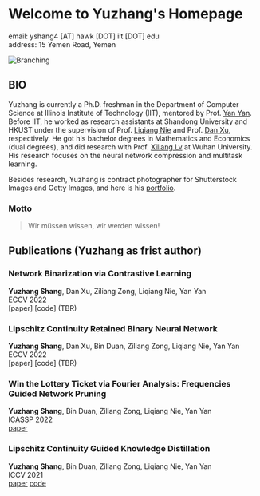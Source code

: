 # Welcome to Yuzhang's  Homepage

email: yshang4 [AT] hawk [DOT] iit [DOT] edu     
address: 15 Yemen Road, Yemen

<!-- ![Octocat](https://github.githubassets.com/images/icons/emoji/octocat.png) -->
![Branching](https://github.com/42Shawn/yuzhang.io/yuzhang.png)

## BIO
Yuzhang is currently a Ph.D. freshman in the Department of Computer Science at Illinois Institute of Technology (IIT), mentored by Prof. [Yan Yan](https://tomyan555.github.io/). Before IIT, he worked as research assistants at Shandong University and HKUST under the supervision of Prof. [Liqiang Nie](https://liqiangnie.github.io/index.html) and Prof. [Dan Xu](https://www.danxurgb.net/), respectively. He got his bachelor degrees in Mathematics and Economics (dual degrees), and did research with Prof. [Xiliang Lv](http://xllv.whu.edu.cn/) at Wuhan University. His research focuses on the neural network compression and multitask learning.    

Besides research, Yuzhang is contract photographer for Shutterstock Images and Getty Images, and here is his [portfolio](https://500px.com.cn/shang).

### Motto
> Wir müssen wissen, wir werden wissen!

## Publications (Yuzhang as frist author)

### Network Binarization via Contrastive Learning
**Yuzhang Shang**, Dan Xu, Ziliang Zong, Liqiang Nie, Yan Yan  
ECCV 2022  
[paper] [code] (TBR)

### Lipschitz Continuity Retained Binary Neural Network
**Yuzhang Shang**, Dan Xu, Bin Duan, Ziliang Zong, Liqiang Nie, Yan Yan  
ECCV 2022  
[paper] [code] (TBR)

### Win the Lottery Ticket via Fourier Analysis: Frequencies Guided Network Pruning
**Yuzhang Shang**, Bin Duan, Ziliang Zong, Liqiang Nie, Yan Yan  
ICASSP 2022  
[paper](https://arxiv.org/pdf/2201.12712.pdf) 

### Lipschitz Continuity Guided Knowledge Distillation
**Yuzhang Shang**, Bin Duan, Ziliang Zong, Liqiang Nie, Yan Yan  
ICCV 2021  
[paper](https://openaccess.thecvf.com/content/ICCV2021/papers/Shang_Lipschitz_Continuity_Guided_Knowledge_Distillation_ICCV_2021_paper.pdf)  [code](https://github.com/42Shawn/LONDON/tree/master)    


<!-- You can use the [editor on GitHub](https://github.com/42Shawn/yuzhang-github.io/edit/gh-pages/index.md) to maintain and preview the content for your website in Markdown files.

Whenever you commit to this repository, GitHub Pages will run [Jekyll](https://jekyllrb.com/) to rebuild the pages in your site, from the content in your Markdown files.

### Markdown

Markdown is a lightweight and easy-to-use syntax for styling your writing. It includes conventions for

```markdown
Syntax highlighted code block

# Header 1
## Header 2
### Header 3

- Bulleted
- List

1. Numbered
2. List

**Bold** and _Italic_ and `Code` text

[Link](url) and ![Image](src)
```

For more details see [GitHub Flavored Markdown](https://guides.github.com/features/mastering-markdown/).

### Jekyll Themes

Your Pages site will use the layout and styles from the Jekyll theme you have selected in your [repository settings](https://github.com/42Shawn/yuzhang-github.io/settings/pages). The name of this theme is saved in the Jekyll `_config.yml` configuration file.

### Support or Contact

Having trouble with Pages? Check out our [documentation](https://docs.github.com/categories/github-pages-basics/) or [contact support](https://support.github.com/contact) and we’ll help you sort it out.
 -->
